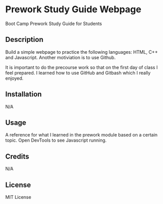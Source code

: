 # Prework Study Guide Webpage
Boot Camp Prework Study Guide for Students

## Description

Build a simple webpage to practice the following languages: HTML, C++ and Javascript. Another motiviation is to use Github.

It is important to do the precourse work so that on the first day of class I feel prepared. I learned how to use GitHub and Gitbash which  I really enjoyed.


## Installation

N/A

## Usage

A reference for what I learned in the prework module based on a certain topic. Open DevTools to see Javascript running. 

## Credits

N/A

## License

MIT License